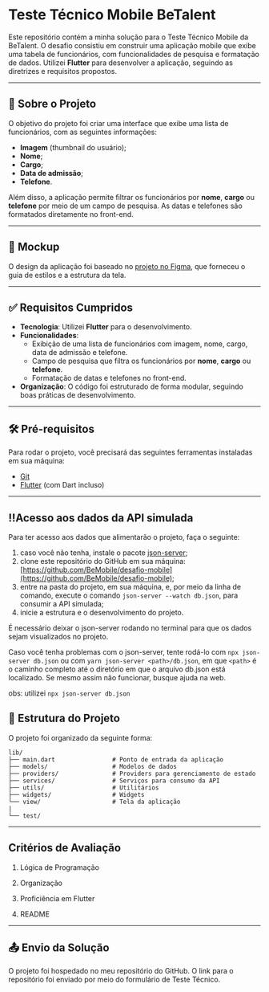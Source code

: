 # Teste Técnico Mobile BeTalent 

Este repositório contém a minha solução para o Teste Técnico Mobile da BeTalent. O desafio consistiu em construir uma aplicação mobile que exibe uma tabela de funcionários, com funcionalidades de pesquisa e formatação de dados. Utilizei **Flutter** para desenvolver a aplicação, seguindo as diretrizes e requisitos propostos.

---

## 📱 Sobre o Projeto

O objetivo do projeto foi criar uma interface que exibe uma lista de funcionários, com as seguintes informações:

- **Imagem** (thumbnail do usuário);
- **Nome**;
- **Cargo**;
- **Data de admissão**;
- **Telefone**.

Além disso, a aplicação permite filtrar os funcionários por **nome**, **cargo** ou **telefone** por meio de um campo de pesquisa. As datas e telefones são formatados diretamente no front-end.

---

## 🎨 Mockup

O design da aplicação foi baseado no [projeto no Figma](https://www.figma.com/design/Lpdera6rS8SztMUAwzkpN0/Teste-T%C3%A9cnico-Mobile-BeTalent?node-id=1-4&node-type=canvas&t=NI5lQZvrO1hsQCqz-0), que forneceu o guia de estilos e a estrutura da tela.

---

## ✅ Requisitos Cumpridos

- **Tecnologia**: Utilizei **Flutter** para o desenvolvimento.
- **Funcionalidades**:
  - Exibição de uma lista de funcionários com imagem, nome, cargo, data de admissão e telefone.
  - Campo de pesquisa que filtra os funcionários por **nome**, **cargo** ou **telefone**.
  - Formatação de datas e telefones no front-end.
- **Organização**: O código foi estruturado de forma modular, seguindo boas práticas de desenvolvimento.

---

## 🛠️ Pré-requisitos

Para rodar o projeto, você precisará das seguintes ferramentas instaladas em sua máquina:

- [Git](https://git-scm.com/)
- [Flutter](https://flutter.dev/) (com Dart incluso)

---

## ‼️Acesso aos dados da API simulada

Para ter acesso aos dados que alimentarão o projeto, faça o seguinte:

1. caso você não tenha, instale o pacote [json-server](https://github.com/typicode/json-server);
2. clone este repositório do GitHub em sua máquina: [https://github.com/BeMobile/desafio-mobile](https://github.com/BeMobile/desafio-mobile);
3. entre na pasta do projeto, em sua máquina, e, por meio da linha de comando, execute o comando `json-server --watch db.json`, para consumir a API simulada;
4. inicie a estrutura e o desenvolvimento do projeto.

É necessário deixar o json-server rodando no terminal para que os dados sejam visualizados no projeto.

Caso você tenha problemas com o json-server, tente rodá-lo com `npx json-server db.json` ou 
com `yarn json-server <path>/db.json`, em que `<path>` é o caminho completo até o diretório em que o arquivo db.json está localizado. Se mesmo assim não funcionar, busque ajuda na web.

obs: utilizei `npx json-server db.json`
## 📂 Estrutura do Projeto

O projeto foi organizado da seguinte forma:
```
lib/
├── main.dart                # Ponto de entrada da aplicação
├── models/                  # Modelos de dados 
├── providers/               # Providers para gerenciamento de estado 
├── services/                # Serviços para consumo da API 
├── utils/                   # Utilitários
├── widgets/                 # Widgets
└── view/                    # Tela da aplicação
|
└── test/  
```

---

##  Critérios de Avaliação

 1. Lógica de Programação

 2. Organização

 3. Proficiência em Flutter

 4. README

---

## 📤 Envio da Solução

O projeto foi hospedado no meu repositório do GitHub. O link para o repositório foi enviado por meio do formulário de Teste Técnico.
